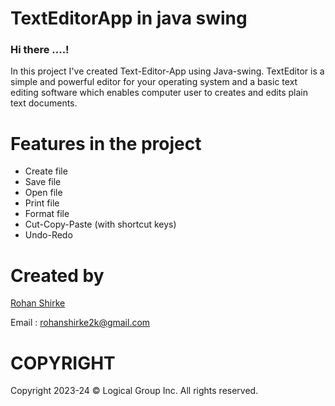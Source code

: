 # TextEditorApp in java swing

### Hi there ....!
In this project I've created Text-Editor-App using Java-swing.
TextEditor is a simple and powerful editor for your operating system 
and a basic text editing software which enables computer user to creates and edits plain text documents.

# Features in the project
 
* Create file
* Save file
* Open file
* Print file
* Format file
* Cut-Copy-Paste (with shortcut keys)
* Undo-Redo

# Created by

[Rohan Shirke](https://github.com/rohanshirke00)

Email : rohanshirke2k@gmail.com

# COPYRIGHT

Copyright 2023-24 © Logical Group Inc.
All rights reserved.

